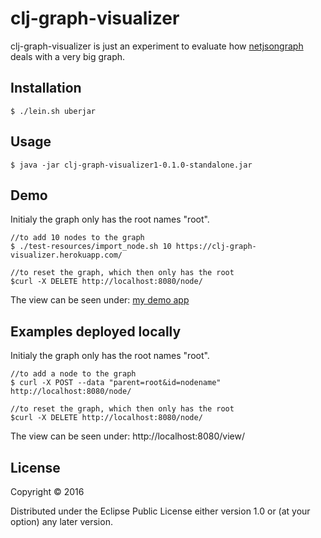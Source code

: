 # clj-graph-visualizer

clj-graph-visualizer is just an experiment to evaluate how [netjsongraph](https://github.com/interop-dev/netjsongraph.js) deals with a very big graph.

## Installation
    $ ./lein.sh uberjar

## Usage
    $ java -jar clj-graph-visualizer1-0.1.0-standalone.jar

## Demo
Initialy the graph only has the root names "root".

    //to add 10 nodes to the graph
    $ ./test-resources/import_node.sh 10 https://clj-graph-visualizer.herokuapp.com/

    //to reset the graph, which then only has the root
    $curl -X DELETE http://localhost:8080/node/

The view can be seen under: [my demo app](https://clj-graph-visualizer.herokuapp.com/ "my demo app")

## Examples deployed locally
Initialy the graph only has the root names "root".

    //to add a node to the graph
    $ curl -X POST --data "parent=root&id=nodename" http://localhost:8080/node/
    
    //to reset the graph, which then only has the root
    $curl -X DELETE http://localhost:8080/node/

The view can be seen under: http://localhost:8080/view/
## License

Copyright © 2016

Distributed under the Eclipse Public License either version 1.0 or (at
your option) any later version.